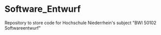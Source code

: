 # Software_Entwurf
Repository to store code for Hochschule Niederrhein's subject "BWI 50102 Softwareentwurf"

